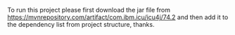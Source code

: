 To run this project please first download the jar file from https://mvnrepository.com/artifact/com.ibm.icu/icu4j/74.2 and then add it to the dependency list from project structure, thanks.

